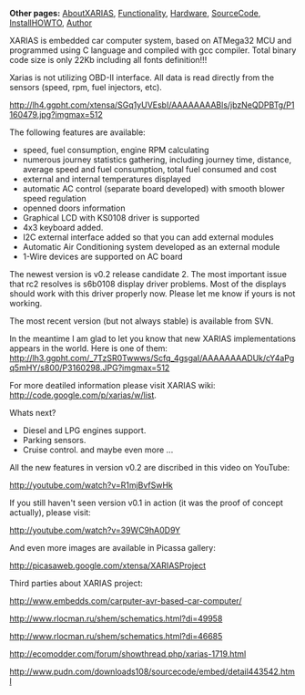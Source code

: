 **Other pages:** [AboutXARIAS](AboutXARIAS.md), [Functionality](Functionality.md), [Hardware](Hardware.md), [SourceCode](SourceCode.md), [InstallHOWTO](InstallHOWTO.md), [Author](Author.md)

XARIAS is embedded car computer system, based on ATMega32 MCU and programmed using C language and compiled with gcc compiler. Total binary code size is only 22Kb including all fonts definition!!!

Xarias is not utilizing OBD-II interface. All data is read directly from the sensors (speed, rpm, fuel injectors, etc).

http://lh4.ggpht.com/xtensa/SGq1yUVEsbI/AAAAAAAABls/jbzNeQDPBTg/P1160479.jpg?imgmax=512

The following features are available:
  * speed, fuel consumption, engine RPM calculating
  * numerous journey statistics gathering, including journey time, distance, average speed and fuel consumption, total fuel consumed and cost
  * external and internal temperatures displayed
  * automatic AC control (separate board developed) with smooth blower speed regulation
  * openned doors information
  * Graphical LCD with KS0108 driver is supported
  * 4x3 keyboard added.
  * I2C external interface added so that you can add external modules
  * Automatic Air Conditioning system developed as an external module
  * 1-Wire devices are supported on AC board

The newest version is v0.2 release candidate 2. The most important issue that rc2 resolves is s6b0108 display driver problems. Most of the displays should work with this driver properly now. Please let me know if yours is not working.

The most recent version (but not always stable) is available from SVN.

In the meantime I am glad to let you know that new XARIAS implementations appears in the world. Here is one of them:
http://lh3.ggpht.com/_7TzSR0Twwws/Scfq_4gsgaI/AAAAAAAADUk/cY4aPgq5mHY/s800/P3160298.JPG?imgmax=512

For more deatiled information please visit XARIAS wiki: http://code.google.com/p/xarias/w/list.

Whats next?
  * Diesel and LPG engines support.
  * Parking sensors.
  * Cruise control.
and maybe even more ...


All the new features in version v0.2 are discribed in this video on YouTube:

http://youtube.com/watch?v=R1mjBvfSwHk

If you still haven't seen version v0.1 in action (it was the proof of concept actually), please visit:

http://youtube.com/watch?v=39WC9hA0D9Y

And even more images are available in Picassa gallery:

http://picasaweb.google.com/xtensa/XARIASProject

Third parties about XARIAS project:

http://www.embedds.com/carputer-avr-based-car-computer/

http://www.rlocman.ru/shem/schematics.html?di=49958

http://www.rlocman.ru/shem/schematics.html?di=46685

http://ecomodder.com/forum/showthread.php/xarias-1719.html

http://www.pudn.com/downloads108/sourcecode/embed/detail443542.html
